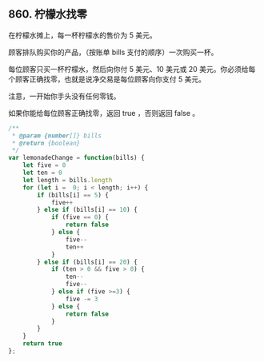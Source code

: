 ## 860. 柠檬水找零
在柠檬水摊上，每一杯柠檬水的售价为 5 美元。

顾客排队购买你的产品，（按账单 bills 支付的顺序）一次购买一杯。

每位顾客只买一杯柠檬水，然后向你付 5 美元、10 美元或 20 美元。你必须给每个顾客正确找零，也就是说净交易是每位顾客向你支付 5 美元。

注意，一开始你手头没有任何零钱。

如果你能给每位顾客正确找零，返回 true ，否则返回 false 。

```js
/**
 * @param {number[]} bills
 * @return {boolean}
 */
var lemonadeChange = function(bills) {
    let five = 0
    let ten = 0
    let length = bills.length
    for (let i =  0; i < length; i++) {
        if (bills[i] == 5) {
            five++
        } else if (bills[i] == 10) {
            if (five == 0) {
                return false
            } else {
                five--
                ten++
            }
        } else if (bills[i] == 20) {
            if (ten > 0 && five > 0) {
                ten--
                five--
            } else if (five >=3) {
                five -= 3
            } else {
                return false
            }
        }
    }
    return true
};
```